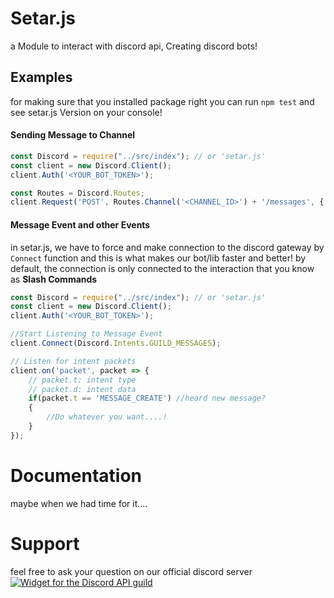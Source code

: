 # Setar.js
a Module to interact with discord api, Creating discord bots!

## Examples
for making sure that you installed package right you can run `npm test` and see setar.js Version on your console!

#### Sending Message to Channel
```js
const Discord = require("../src/index"); // or 'setar.js'
const client = new Discord.Client();
client.Auth('<YOUR_BOT_TOKEN>');

const Routes = Discord.Routes;
client.Request('POST', Routes.Channel('<CHANNEL_ID>') + '/messages', { content: '<YOUR_MESSAGE>' });
```

#### Message Event and other Events
in setar.js, we have to force and make connection to the discord gateway by `Connect` function and this is what makes our bot/lib faster and better!
by default, the connection is only connected to the interaction that you know as **Slash Commands**

```js
const Discord = require("../src/index"); // or 'setar.js'
const client = new Discord.Client();
client.Auth('<YOUR_BOT_TOKEN>');

//Start Listening to Message Event
client.Connect(Discord.Intents.GUILD_MESSAGES); 

// Listen for intent packets
client.on('packet', packet => {
    // packet.t: intent type
    // packet.d: intent data
    if(packet.t == 'MESSAGE_CREATE') //heard new message?
    {
        //Do whatever you want....!
    }   
});
```

# Documentation
maybe when we had time for it....

# Support
feel free to ask your question on our official discord server
[![Widget for the Discord API guild](https://discord.com/api/guilds/721126627165077545/widget.png?style=banner1)](https://discord.gg/GBDkr9T)
